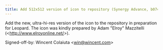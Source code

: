 ```yaml
---
title: Add 512x512 version of icon to repository (Synergy Advance, b07475c)
---
```


Add the new, ultra-hi-res version of the icon to the repository in preparation for Leopard. The icon was kindly prepared by Adam "Elroy" Mazzitelli (&lt;http://www.elroyonline.net/&gt;).

Signed-off-by: Wincent Colaiuta &lt;win@wincent.com&gt;
